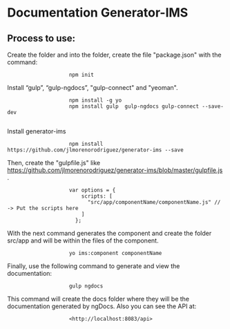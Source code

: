 Documentation Generator-IMS
=====================

Process to use: 
-----------------
Create the folder and into the folder, create the file "package.json" with the command:


```
					npm init
```


Install “gulp”, “gulp-ngdocs”, "gulp-connect" and "yeoman".

```
					npm install -g yo
					npm install gulp  gulp-ngdocs gulp-connect --save-dev
					
```


Install generator-ims 

```
       				npm install https://github.com/jlmorenorodriguez/generator-ims --save     

```


Then, create the "gulpfile.js" like https://github.com/jlmorenorodriguez/generator-ims/blob/master/gulpfile.js .

```
					var options = {
					    scripts: [
					      "src/app/componentName/componentName.js" // -> Put the scripts here 
					    ]
					  };
```

With the next command generates the component and create the folder src/app and  will be within the files of the component.

```
					yo ims:component componentName
```


Finally, use the following command to generate and view the documentation:

```
					gulp ngdocs
```
This command will create the docs folder where they will be the documentation generated by ngDocs. Also you can see the API at:


						<http://localhost:8083/api>